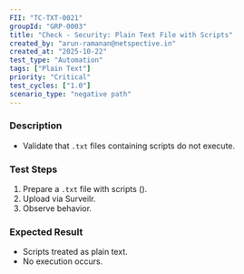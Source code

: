 ```yaml
---
FII: "TC-TXT-0021"
groupId: "GRP-0003"
title: "Check - Security: Plain Text File with Scripts"
created_by: "arun-ramanan@netspective.in"
created_at: "2025-10-22"
test_type: "Automation"
tags: ["Plain Text"]
priority: "Critical"
test_cycles: ["1.0"]
scenario_type: "negative path"
---
```

### Description
- Validate that `.txt` files containing scripts do not execute.

### Test Steps
1. Prepare a `.txt` file with scripts (<script>alert('test')</script>).  
2. Upload via Surveilr.  
3. Observe behavior.

### Expected Result
- Scripts treated as plain text.  
- No execution occurs.
